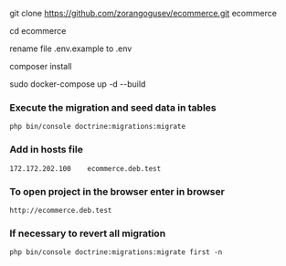 
git clone https://github.com/zorangogusev/ecommerce.git ecommerce

cd ecommerce

rename file .env.example to .env

composer install

sudo docker-compose up -d --build

### Execute the migration and seed data in tables

    php bin/console doctrine:migrations:migrate

### Add in hosts file

    172.172.202.100    ecommerce.deb.test

### To open project in the browser enter in browser 

    http://ecommerce.deb.test

### If necessary to revert all migration

    php bin/console doctrine:migrations:migrate first -n

